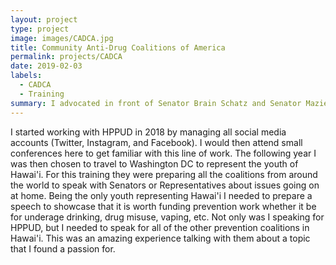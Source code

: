 ```yaml
---
layout: project
type: project
image: images/CADCA.jpg
title: Community Anti-Drug Coalitions of America
permalink: projects/CADCA
date: 2019-02-03
labels:
  - CADCA
  - Training
summary: I advocated in front of Senator Brain Schatz and Senator Mazie Hirono to fund prevention work.
---
```


I started working with HPPUD in 2018 by managing all social media accounts (Twitter, Instagram, and Facebook). I would then attend small conferences here to get familiar with this line of work. The following year I was then chosen to travel to Washington DC to represent the youth of Hawai'i. For this training they were preparing all the coalitions from around the world to speak with Senators or Representatives about issues going on at home. Being the only youth representing Hawai'i I needed to prepare a speech to showcase that it is worth funding prevention work whether it be for underage drinking, drug misuse, vaping, etc. Not only was I speaking for HPPUD, but I needed to speak for all of the other prevention coalitions in Hawai'i. This was an amazing experience talking with them about a topic that I found a passion for. 
